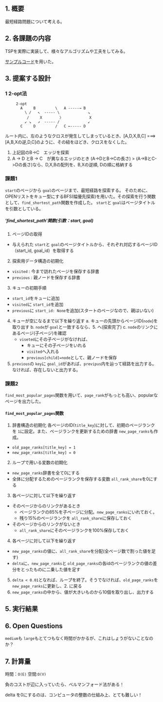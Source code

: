## 1. 概要

最短経路問題について考える。

## 2. 各課題の内容

TSPを実際に実装して、様々なアルゴリズムや工夫をしてみる。

[サンプルコード](https://github.com/hayatoito/google-step-tsp)を用いた。


## 3. 提案する設計

### 1 2-opt法

```(python)
     2-opt
       A     B         \   A -----→ B
         \ /   ↖  ----- \             ↘
          /     X        〉            X 
         ↙ ↘   ↗  ----- /             ↙
       C     D         /   C ←----- D
```

ルート内に、左のようなクロスが発生してしまっているとき、[A,D,X,B,C] ===> [A,B,Xの逆,D,C]のように、その紐をほどき、クロスをなくした。

1. 上記図のB->C　エッジを探索
2. A -> D とB -> C　が異なるエッジのとき
    (A->DとB->Cの長さ) > (A->BとC->Dの長さ)なら、D,X,Bの配列を、B,Xの逆順, Dの順に格納する
    

### 課題1

`start`のページから `goal`のページまで、最短経路を探索する。
そのために、OPENリストをキュー型にするBFS(幅優先探索)を用いた。その探索を行う関数として、`find_shortest_path`関数を作成した。
`start`と `goal`はページタイトルを引数としている。

##### 'find_shortest_path'関数(引数：start, goal)

1. ページIDの取得

- 与えられた `start`と `goal`のページタイトルから、それぞれ対応するページID（start_id, goal_id）を取得する

2. 探索用データ構造の初期化

- `visited` : 今まで訪れたページを保存する辞書
- `previous` : 親ノードを保存する辞書

3. キューの初期手順

- `start_id`をキューに追加
- `visited`に `start_id`を追加
- `previous`に `start_id: None`を追加(スタートのページなので、親はいない)

4. キューが空になるまで以下を繰り返す
   a. キューの先頭からページID(`node`)を取り出す
   b. `node`が `goal`と一致するなら、5. へ(探索完了)
   c. `node`のリンクにあるページ(子ページ)を確認
   - `viseted`にその子ページがなければ、
     - キューにその子ページをいれる
     - `visited`へ入れる
     - `previous[child]=node`として、親ノードを保存
5. `previous`の `key`に `goal_id`があれば、`previpus`内を辿って経路を出力する。なければ、存在しないと出力する。

### 課題2

`find_most_popular_pages`関数を用いて、`page_rank`がもっとも高い、popularなページを出力した。

#### `find_most_popular_pages`関数

1. 辞書構造の初期化
   各ページのID(`title_key`)に対して、初期のページランクを `1`に設定。また、ページランクを更新するための辞書 `new_page_ranks`も作成。

- `old_page_ranks[title_key] = 1`
- `new_page_ranks[title_key] = 0`

2. ループで用いる変数の初期化

- `new_page_ranks`辞書を全て0にする
- 全体に分配するためのページランクを保存する変数 `all_rank_share`を0にする

3. 各ページに対して以下を繰り返す

- そのページからのリンクがあるとき
  - ページランクの85%を子ページに分配。`new_page_ranks`にいれておく。
  - 残り15%のページランクを `all_rank_share`に保存しておく
- そのページからのリンクがないとき
  - `all_rank_share`にそのページランクを100%保存しておく

4. 各ページに対して以下を繰り返す

- `new_page_ranks`の値に、`all_rank_share`を分配(全ページ数で割った値を足す)
- `delta`に、`new_page_ranks`と `old_page_ranks`の各idのページランクの値の差分をとったものに二乗した値を足す

5. `delta < 0.01`となれば、ループを終了。そうでなければ、`old_page_ranks`を `new_page_ranks`に更新し、2. に戻る
6. `new_page_ranks`の中から、値が大きいものから10個を取り出し、出力する

## 5. 実行結果

## 6. Open Questions

`medium`も `large`もとてつもなく時間がかかるが、これはしょうがないことなのか？

## 7. 計算量

時間：`O(E)`
空間:`O(V)`

負のコストが辺に入っていたら、ベルマンフォード法がある！

delta を0にするのは、コンピュータの整数の仕組み上、とても難しい！
